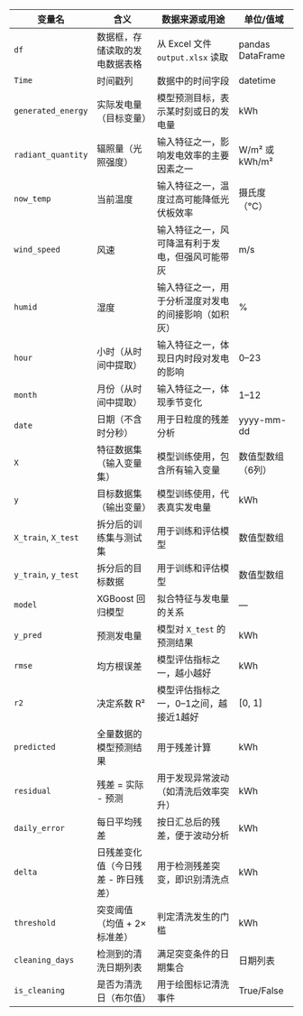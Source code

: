| 变量名                 | 含义                  | 数据来源或用途                     | 单位/值域            |
| ------------------- | ------------------- | --------------------------- | ---------------- |
| `df`                | 数据框，存储读取的发电数据表格     | 从 Excel 文件 `output.xlsx` 读取 | pandas DataFrame |
| `Time`              | 时间戳列                | 数据中的时间字段                    | datetime         |
| `generated_energy`  | 实际发电量（目标变量）         | 模型预测目标，表示某时刻或日的发电量          | kWh              |
| `radiant_quantity`  | 辐照量（光照强度）           | 输入特征之一，影响发电效率的主要因素之一        | W/m² 或 kWh/m²    |
| `now_temp`          | 当前温度                | 输入特征之一，温度过高可能降低光伏板效率        | 摄氏度（°C）          |
| `wind_speed`        | 风速                  | 输入特征之一，风可降温有利于发电，但强风可能带灰    | m/s              |
| `humid`             | 湿度                  | 输入特征之一，用于分析湿度对发电的间接影响（如积灰）  | %                |
| `hour`              | 小时（从时间中提取）          | 输入特征之一，体现日内时段对发电的影响         | 0–23             |
| `month`             | 月份（从时间中提取）          | 输入特征之一，体现季节变化               | 1–12             |
| `date`              | 日期（不含时分秒）           | 用于日粒度的残差分析                  | yyyy-mm-dd       |
| `X`                 | 特征数据集（输入变量集）        | 模型训练使用，包含所有输入变量             | 数值型数组（6列）        |
| `y`                 | 目标数据集（输出变量）         | 模型训练使用，代表真实发电量              | kWh              |
| `X_train`, `X_test` | 拆分后的训练集与测试集         | 用于训练和评估模型                   | 数值型数组            |
| `y_train`, `y_test` | 拆分后的目标数据            | 用于训练和评估模型                   | 数值型数组            |
| `model`             | XGBoost 回归模型        | 拟合特征与发电量的关系                 | —                |
| `y_pred`            | 预测发电量               | 模型对 `X_test` 的预测结果          | kWh              |
| `rmse`              | 均方根误差               | 模型评估指标之一，越小越好               | kWh              |
| `r2`                | 决定系数 R²             | 模型评估指标之一，0–1之间，越接近1越好       | \[0, 1]          |
| `predicted`         | 全量数据的模型预测结果         | 用于残差计算                      | kWh              |
| `residual`          | 残差 = 实际 - 预测        | 用于发现异常波动（如清洗后效率突升）          | kWh              |
| `daily_error`       | 每日平均残差              | 按日汇总后的残差，便于波动分析             | kWh              |
| `delta`             | 日残差变化值（今日残差 - 昨日残差） | 用于检测残差突变，即识别清洗点             | kWh              |
| `threshold`         | 突变阈值（均值 + 2×标准差）    | 判定清洗发生的门槛                   | kWh              |
| `cleaning_days`     | 检测到的清洗日期列表          | 满足突变条件的日期集合                 | 日期列表             |
| `is_cleaning`       | 是否为清洗日（布尔值）         | 用于绘图标记清洗事件                  | True/False       |
